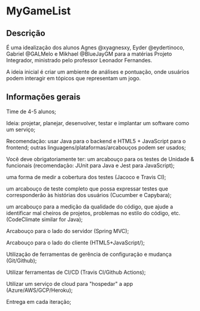 # MyGameList

## Descrição
É uma idealização dos alunos Agnes @xyagnesxy, Eyder @eydertinoco, Gabriel @GALMelo e Mikhael @BlueJayGM para a matérias Projeto Integrador, ministrado pelo professor Leonador Fernandes.

A ideia inicial é criar um ambiente de análises e pontuação, onde usuários podem interagir em tópicos que representam um jogo.

## Informações gerais
Time de 4-5 alunos;

Ideia: projetar, planejar, desenvolver, testar e implantar um software como um serviço;

Recomendação: usar Java para o backend e HTML5 + JavaScript para o frontend; outras linguagens/plataformas/arcabouços podem ser usados;

Você deve obrigatoriamente ter: um arcabouço para os testes de Unidade & funcionais (recomendação: JUnit para Java e Jest para JavaScript);

uma forma de medir a cobertura dos testes (Jacoco e Travis CI);

um arcabouço de teste completo que possa expressar testes que corresponderão às histórias dos usuários (Cucumber e Capybara);

um arcabouço para a medição da qualidade do código, que ajude a identificar mal cheiros de projetos, problemas no estilo do código, etc. (CodeClimate similar for Java);

Arcabouço para o lado do servidor (Spring MVC);

Arcabouço para o lado do cliente (HTML5+JavaScript/);

Utilização de ferramentas de gerência de configuração e mudança (Git/Github);

Utilizar ferramentas de CI/CD (Travis CI/Github Actions);

Utilizar um serviço de cloud para "hospedar" a app (Azure/AWS/GCP/Heroku);

Entrega em cada iteração;
